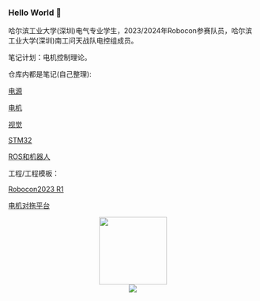 ### Hello World 👋

哈尔滨工业大学(深圳)电气专业学生，2023/2024年Robocon参赛队员，哈尔滨工业大学(深圳)南工问天战队电控组成员。

笔记计划：电机控制理论。

仓库内都是笔记(自己整理):

[电源](https://github.com/SSC202/Power)

[电机](https://github.com/SSC202/Engine)

[视觉](https://github.com/SSC202/Visual)

[STM32](https://github.com/SSC202/STM32_Basic)

[ROS和机器人](https://github.com/SSC202/Robot)

工程/工程模板：

[Robocon2023 R1](https://github.com/SSC202/WTR_R1_V3)

[电机对拖平台](https://github.com/SSC202/FOC_Project)


<div align="center"> <img height="137px" src="https://github-readme-stats.vercel.app/api?username=SSC202&hide_title=true&hide_border=true&show_icons=trueline_height=21&title_color=008000&icon_color=008000&theme=transparent" /> </div>

<div align="center"> <img src="https://github-readme-stats.vercel.app/api/top-langs/?username=SSC202&hide_title=true&hide_border=true&layout=compact&langs_count=6&icon_color=fff&theme=transparent" /> </div>
<!--
**SSC202/SSC202** is a ✨ _special_ ✨ repository because its `README.md` (this file) appears on your GitHub profile.

Here are some ideas to get you started:

- 🔭 I’m currently working on ...
- 🌱 I’m currently learning ...
- 👯 I’m looking to collaborate on ...
- 🤔 I’m looking for help with ...
- 💬 Ask me about ...
- 📫 How to reach me: ...
- 😄 Pronouns: ...
- ⚡ Fun fact: ...
-->
